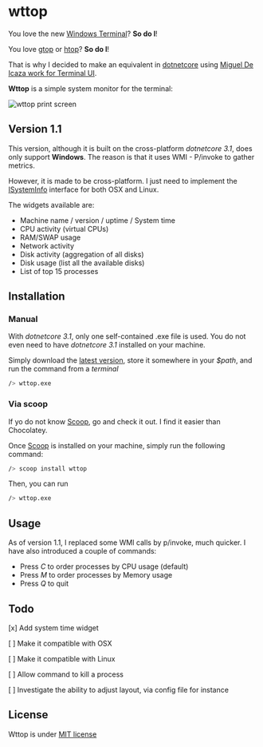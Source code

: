 # wttop

You love the new [Windows Terminal](https://github.com/microsoft/terminal)? **So do I**!

You love [gtop](https://github.com/aksakalli/gtop) or [htop](https://github.com/hishamhm/htop)? **So do I**!

That is why I decided to make an equivalent in [dotnetcore](https://github.com/dotnet/core) using [Miguel De Icaza work for Terminal UI](https://github.com/migueldeicaza/gui.cs).

**Wttop** is a simple system monitor for the terminal:

![wttop print screen](doc/wttop-1.1.png)

## Version 1.1

This version, although it is built on the cross-platform *dotnetcore 3.1*, does only support **Windows**. The reason is that it uses WMI - P/invoke to gather metrics.

However, it is made to be cross-platform. I just need to implement the [ISystemInfo](Core/ISystemInfo.cs) interface for both OSX and Linux.

The widgets available are:

* Machine name / version / uptime / System time
* CPU activity (virtual CPUs)
* RAM/SWAP usage
* Network activity
* Disk activity (aggregation of all disks)
* Disk usage (list all the available disks)
* List of top 15 processes

## Installation

### Manual

With *dotnetcore 3.1*, only one self-contained .exe file is used. You do not even need to have *dotnetcore 3.1* installed on your machine.

Simply download the [latest version](https://github.com/jchomarat/wttop/releases), store it somewhere in your *$path*, and run the command from a *terminal* 

```sh
/> wttop.exe
```

### Via scoop

If yo do not know [Scoop](https://scoop.sh/), go and check it out. I find it easier than Chocolatey.

Once [Scoop](https://scoop.sh/) is installed on your machine, simply run the following command:

```sh
/> scoop install wttop
```

Then, you can run

```sh
/> wttop.exe
```

## Usage

As of version 1.1, I replaced some WMI calls by p/invoke, much quicker. I have also introduced a couple of commands:

* Press *C* to order processes by CPU usage (default)
* Press *M* to order processes by Memory usage
* Press *Q* to quit

## Todo

[x] Add system time widget

[ ] Make it compatible with OSX

[ ] Make it compatible with Linux

[ ] Allow command to kill a process

[ ] Investigate the ability to adjust layout, via config file for instance

## License

Wttop is under [MIT license](https://github.com/jchomarat/wttop/blob/master/LICENSE)

